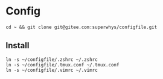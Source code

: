 # Config

``` shell
cd ~ && git clone git@gitee.com:superwhys/configfile.git
```

## Install

``` shell
ln -s ~/configfile/.zshrc ~/.zshrc
ln -s ~/configfile/.tmux.conf ~/.tmux.conf
ln -s ~/configfile/.vimrc ~/.vimrc
```

